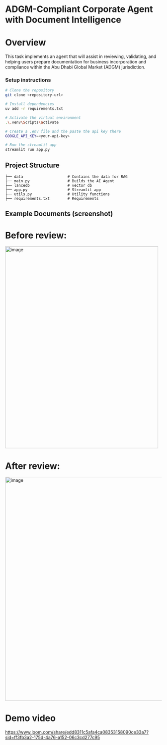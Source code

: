 # ADGM-Compliant Corporate Agent with Document Intelligence



# Overview
This task implements an agent that will assist in reviewing, validating, and helping users prepare documentation for business incorporation and compliance within the Abu Dhabi Global Market (ADGM) jurisdiction.




### Setup instructions
```bash
# Clone the repository
git clone <repository-url>

# Install dependencies
uv add -r requirements.txt

# Activate the virtual environment
.\.venv\Scripts\activate

# Create a .env file and the paste the api key there
GOOGLE_API_KEY=<your-api-key>

# Run the streamlit app
streamlit run app.py


```



## Project Structure

```
├── data                    # Contains the data for RAG
├── main.py                 # Builds the AI Agent
├── lancedb                 # vector db
├── app.py                  # Streamlit app
├── utils.py                # Utility functions
├── requirements.txt        # Requirements

```

## Example Documents (screenshot)

# Before review:
<img width="492" height="647" alt="image" src="https://github.com/user-attachments/assets/c4fddcea-43a6-4d63-bbc1-832db14f495a" />



# After review:
<img width="536" height="717" alt="image" src="https://github.com/user-attachments/assets/249bdf7f-c37a-410b-b2a3-6c5cda642481" />


# Demo video
https://www.loom.com/share/edd8311c5afa4ca08353158090ce33a7?sid=ff3fb3a2-175d-4a76-a152-06c3cd277c95
